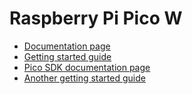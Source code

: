 # Raspberry Pi Pico W

- [Documentation page](https://www.raspberrypi.com/documentation/microcontrollers/raspberry-pi-pico.html)
- [Getting started guide](https://datasheets.raspberrypi.com/picow/connecting-to-the-internet-with-pico-w.pdf?_gl=1*de08zf*_ga*MTc0MjU3MzI1Ni4xNjk3NDY1MTI1*_ga_22FD70LWDS*MTcwMjA1NDcxMS4xMS4xLjE3MDIwNTUxMTAuMC4wLjA.)
- [Pico SDK documentation page](https://www.raspberrypi.com/documentation/pico-sdk/)
- [Another getting started guide](https://projects.raspberrypi.org/en/projects/get-started-pico-w/1)
